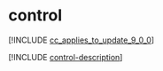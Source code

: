 # control

[!INCLUDE [cc_applies_to_update_9_0_0](../../../includes/cc_applies_to_update_9_0_0.md)]

[!INCLUDE [control-description](includes/control-description.md)]